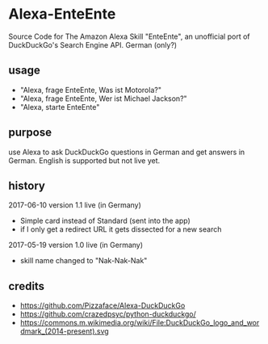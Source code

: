 # Alexa-EnteEnte
Source Code for The Amazon Alexa Skill "EnteEnte", an unofficial port of DuckDuckGo's Search Engine API.
German (only?)

## usage
- "Alexa, frage EnteEnte, Was ist Motorola?"
- "Alexa, frage EnteEnte, Wer ist Michael Jackson?"
- "Alexa, starte EnteEnte"

## purpose 

use Alexa to ask DuckDuckGo questions in German and get answers in German. English is supported but not live yet.

## history

2017-06-10  version 1.1 live (in Germany)
- Simple card instead of Standard (sent into the app)
- if I only get a redirect URL it gets dissected for a new search

2017-05-19  version 1.0 live (in Germany)
- skill name changed to "Nak-Nak-Nak"

## credits

- https://github.com/Pizzaface/Alexa-DuckDuckGo
- https://github.com/crazedpsyc/python-duckduckgo/
- https://commons.m.wikimedia.org/wiki/File:DuckDuckGo_logo_and_wordmark_(2014-present).svg
